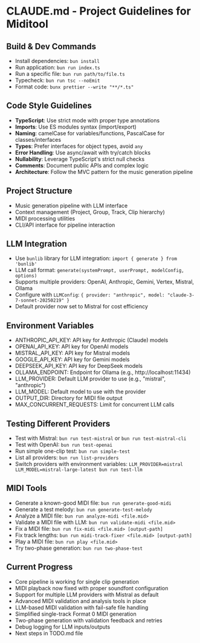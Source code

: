 # CLAUDE.md - Project Guidelines for Miditool

## Build & Dev Commands
- Install dependencies: `bun install`
- Run application: `bun run index.ts`
- Run a specific file: `bun run path/to/file.ts`
- Typecheck: `bun run tsc --noEmit`
- Format code: `bunx prettier --write "**/*.ts"`

## Code Style Guidelines
- **TypeScript**: Use strict mode with proper type annotations
- **Imports**: Use ES modules syntax (import/export)
- **Naming**: camelCase for variables/functions, PascalCase for classes/interfaces
- **Types**: Prefer interfaces for object types, avoid `any`
- **Error Handling**: Use async/await with try/catch blocks
- **Nullability**: Leverage TypeScript's strict null checks
- **Comments**: Document public APIs and complex logic
- **Architecture**: Follow the MVC pattern for the music generation pipeline

## Project Structure
- Music generation pipeline with LLM interface
- Context management (Project, Group, Track, Clip hierarchy)
- MIDI processing utilities
- CLI/API interface for pipeline interaction

## LLM Integration
- Use `bunlib` library for LLM integration: `import { generate } from 'bunlib'`
- LLM call format: `generate(systemPrompt, userPrompt, modelConfig, options)`
- Supports multiple providers: OpenAI, Anthropic, Gemini, Vertex, Mistral, Ollama
- Configure with `LLMConfig`: `{ provider: "anthropic", model: "claude-3-7-sonnet-20250219" }`
- Default provider now set to Mistral for cost efficiency

## Environment Variables
- ANTHROPIC_API_KEY: API key for Anthropic (Claude) models
- OPENAI_API_KEY: API key for OpenAI models
- MISTRAL_API_KEY: API key for Mistral models
- GOOGLE_API_KEY: API key for Gemini models
- DEEPSEEK_API_KEY: API key for DeepSeek models
- OLLAMA_ENDPOINT: Endpoint for Ollama (e.g., http://localhost:11434)
- LLM_PROVIDER: Default LLM provider to use (e.g., "mistral", "anthropic")
- LLM_MODEL: Default model to use with the provider
- OUTPUT_DIR: Directory for MIDI file output
- MAX_CONCURRENT_REQUESTS: Limit for concurrent LLM calls

## Testing Different Providers
- Test with Mistral: `bun run test-mistral` or `bun run test-mistral-cli`
- Test with OpenAI: `bun run test-openai`
- Run simple one-clip test: `bun run simple-test`
- List all providers: `bun run list-providers`
- Switch providers with environment variables: `LLM_PROVIDER=mistral LLM_MODEL=mistral-large-latest bun run test-llm`

## MIDI Tools
- Generate a known-good MIDI file: `bun run generate-good-midi`
- Generate a test melody: `bun run generate-test-melody`
- Analyze a MIDI file: `bun run analyze-midi <file.mid>`
- Validate a MIDI file with LLM: `bun run validate-midi <file.mid>`
- Fix a MIDI file: `bun run fix-midi <file.mid> [output-path]`
- Fix track lengths: `bun run midi-track-fixer <file.mid> [output-path]`
- Play a MIDI file: `bun run play <file.mid>`
- Try two-phase generation: `bun run two-phase-test`

## Current Progress
- Core pipeline is working for single clip generation
- MIDI playback now fixed with proper soundfont configuration
- Support for multiple LLM providers with Mistral as default
- Advanced MIDI validation and analysis tools in place
- LLM-based MIDI validation with fail-safe file handling
- Simplified single-track Format 0 MIDI generation
- Two-phase generation with validation feedback and retries
- Debug logging for LLM inputs/outputs
- Next steps in TODO.md file